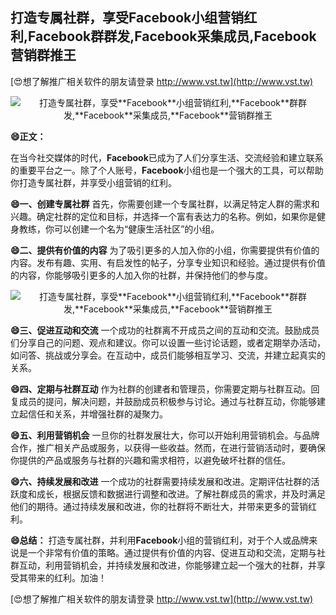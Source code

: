 ## **打造专属社群，享受**Facebook**小组营销红利,**Facebook**群群发,**Facebook**采集成员,**Facebook**营销群推王**

[😍想了解推广相关软件的朋友请登录 http://www.vst.tw](http://www.vst.tw)

 <center><img src="https://vst.tw/MP4/tuiguang/png/5.png" alt="打造专属社群，享受**Facebook**小组营销红利,**Facebook**群群发,**Facebook**采集成员,**Facebook**营销群推王"></center>

**😄正文：**

在当今社交媒体的时代，**Facebook**已成为了人们分享生活、交流经验和建立联系的重要平台之一。除了个人账号，**Facebook**小组也是一个强大的工具，可以帮助你打造专属社群，并享受小组营销的红利。

**😄一、创建专属社群**
首先，你需要创建一个专属社群，以满足特定人群的需求和兴趣。确定社群的定位和目标，并选择一个富有表达力的名称。例如，如果你是健身教练，你可以创建一个名为“健康生活社区”的小组。

**😄二、提供有价值的内容**
为了吸引更多的人加入你的小组，你需要提供有价值的内容。发布有趣、实用、有启发性的帖子，分享专业知识和经验。通过提供有价值的内容，你能够吸引更多的人加入你的社群，并保持他们的参与度。

 <center><img src="https://vst.tw/MP4/tuiguang/png/7.png" alt="打造专属社群，享受**Facebook**小组营销红利,**Facebook**群群发,**Facebook**采集成员,**Facebook**营销群推王"></center>

**😄三、促进互动和交流**
一个成功的社群离不开成员之间的互动和交流。鼓励成员们分享自己的问题、观点和建议。你可以设置一些讨论话题，或者定期举办活动，如问答、挑战或分享会。在互动中，成员们能够相互学习、交流，并建立起真实的关系。

**😄四、定期与社群互动**
作为社群的创建者和管理员，你需要定期与社群互动。回复成员的提问，解决问题，并鼓励成员积极参与讨论。通过与社群互动，你能够建立起信任和关系，并增强社群的凝聚力。

**😄五、利用营销机会**
一旦你的社群发展壮大，你可以开始利用营销机会。与品牌合作，推广相关产品或服务，以获得一些收益。然而，在进行营销活动时，要确保你提供的产品或服务与社群的兴趣和需求相符，以避免破坏社群的信任。

**😄六、持续发展和改进**
一个成功的社群需要持续发展和改进。定期评估社群的活跃度和成长，根据反馈和数据进行调整和改进。了解社群成员的需求，并及时满足他们的期待。通过持续发展和改进，你的社群将不断壮大，并带来更多的营销红利。

**😄总结：**
打造专属社群，并利用**Facebook**小组的营销红利，对于个人或品牌来说是一个非常有价值的策略。通过提供有价值的内容、促进互动和交流，定期与社群互动，利用营销机会，并持续发展和改进，你能够建立起一个强大的社群，并享受其带来的红利。加油！

[😍想了解推广相关软件的朋友请登录 http://www.vst.tw](http://www.vst.tw)



